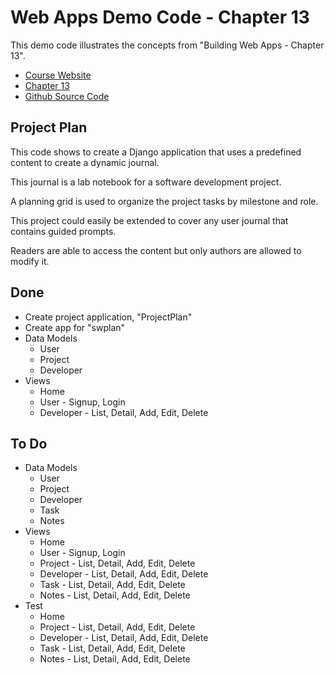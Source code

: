 # Web Apps Demo Code  - Chapter 13

This demo code illustrates the concepts from "Building Web Apps - Chapter 13".

* [Course Website](https://shrinking-world.com/course/bacs350)
* [Chapter 13](https://shrinking-world.com/course/bacs350/chapter/13)
* [Github Source Code](https://github.com/Mark-Seaman/BACS350/tree/main/week13)


## Project Plan

This code shows to create a Django application that uses a predefined content to create a dynamic journal.

This journal is a lab notebook for a software development project.

A planning grid is used to organize the project tasks by milestone and role. 

This project could easily be extended to cover any user journal that contains guided prompts.

Readers are able to access the content but only authors are allowed to modify it.


##  Done

* Create project application, "ProjectPlan" 
* Create app for "swplan"
* Data Models
    * User
    * Project
    * Developer
* Views
    * Home
    * User - Signup, Login
    * Developer - List, Detail, Add, Edit, Delete


## To Do

* Data Models
    * User
    * Project
    * Developer
    * Task
    * Notes
* Views
    * Home
    * User - Signup, Login
    * Project - List, Detail, Add, Edit, Delete
    * Developer - List, Detail, Add, Edit, Delete
    * Task - List, Detail, Add, Edit, Delete
    * Notes - List, Detail, Add, Edit, Delete
* Test
    * Home
    * Project - List, Detail, Add, Edit, Delete
    * Developer - List, Detail, Add, Edit, Delete
    * Task - List, Detail, Add, Edit, Delete
    * Notes - List, Detail, Add, Edit, Delete